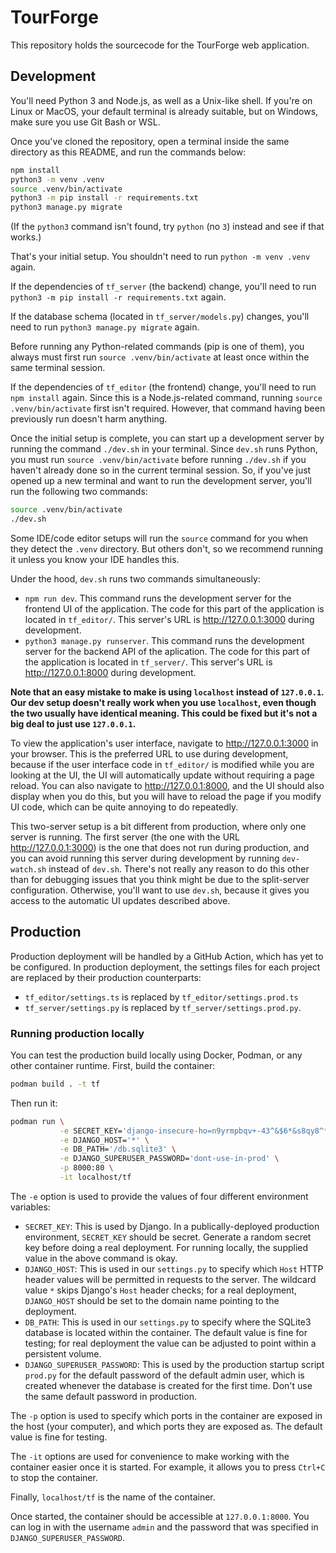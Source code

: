 # TourForge

This repository holds the sourcecode for the TourForge web application.

## Development

You'll need Python 3 and Node.js, as well as a Unix-like shell. If you're on Linux or MacOS, your default terminal is already suitable, but on Windows, make sure you use Git Bash or WSL.

Once you've cloned the repository, open a terminal inside the same directory as this README, and run the commands below:

```sh
npm install
python3 -m venv .venv
source .venv/bin/activate
python3 -m pip install -r requirements.txt
python3 manage.py migrate
```

(If the `python3` command isn't found, try `python` (no `3`) instead and see if that works.)

That's your initial setup. You shouldn't need to run `python -m venv .venv` again.

If the dependencies of `tf_server` (the backend) change, you'll need to run `python3 -m pip install -r requirements.txt` again. 

If the database schema (located in `tf_server/models.py`) changes, you'll need to run `python3 manage.py migrate` again.

Before running any Python-related commands (pip is one of them), you always must first run `source .venv/bin/activate` at least once within the same terminal session.

If the dependencies of `tf_editor` (the frontend) change, you'll need to run `npm install` again. Since this is a Node.js-related command, running `source .venv/bin/activate` first isn't required. However, that command having been previously run doesn't harm anything.

Once the initial setup is complete, you can start up a development server by running the command `./dev.sh` in your terminal. Since `dev.sh` runs Python, you must run `source .venv/bin/activate` before running `./dev.sh` if you haven't already done so in the current terminal session. So, if you've just opened up a new terminal and want to run the development server, you'll run the following two commands:
```sh
source .venv/bin/activate
./dev.sh
```
Some IDE/code editor setups will run the `source` command for you when they detect the `.venv` directory. But others don't, so we recommend running it unless you know your IDE handles this.

Under the hood, `dev.sh` runs two commands simultaneously:
- `npm run dev`. This command runs the development server for the frontend UI of the application. The code for this part of the application is located in `tf_editor/`. This server's URL is http://127.0.0.1:3000 during development.
- `python3 manage.py runserver`. This command runs the development server for the backend API of the aplication. The code for this part of the application is located in `tf_server/`. This server's URL is http://127.0.0.1:8000 during development.

**Note that an easy mistake to make is using `localhost` instead of `127.0.0.1`. Our dev setup doesn't really work when you use `localhost`, even though the two usually have identical meaning. This could be fixed but it's not a big deal to just use `127.0.0.1`.**

To view the application's user interface, navigate to http://127.0.0.1:3000 in your browser. This is the preferred URL to use during development, because if the user interface code in `tf_editor/` is modified while you are looking at the UI, the UI will automatically update without requiring a page reload. You can also navigate to http://127.0.0.1:8000, and the UI should also display when you do this, but you will have to reload the page if you modify UI code, which can be quite annoying to do repeatedly.

This two-server setup is a bit different from production, where only one server is running. The first server (the one with the URL http://127.0.0.1:3000) is the one that does not run during production, and you can avoid running this server during development by running `dev-watch.sh` instead of `dev.sh`. There's not really any reason to do this other than for debugging issues that you think might be due to the split-server configuration. Otherwise, you'll want to use `dev.sh`, because it gives you access to the automatic UI updates described above.

## Production

Production deployment will be handled by a GitHub Action, which has yet to be configured. In production deployment, the settings files for each project are replaced by their production counterparts:
- `tf_editor/settings.ts` is replaced by `tf_editor/settings.prod.ts`
- `tf_server/settings.py` is replaced by `tf_server/settings.prod.py`.

### Running production locally

You can test the production build locally using Docker, Podman, or any other container runtime. First, build the container:

```sh
podman build . -t tf
```

Then run it:

```sh
podman run \
           -e SECRET_KEY='django-insecure-ho=n9yrmpbqv+-43^&$6*&s8qy8^*!&y2)afnxx7^@%+18werk' \
           -e DJANGO_HOST='*' \
           -e DB_PATH='/db.sqlite3' \
           -e DJANGO_SUPERUSER_PASSWORD='dont-use-in-prod' \
           -p 8000:80 \
           -it localhost/tf
```

The `-e` option is used to provide the values of four different environment variables:
 - `SECRET_KEY`: This is used by Django. In a publically-deployed production environment, `SECRET_KEY` should be secret. Generate a random secret key before doing a real deployment. For running locally, the supplied value in the above command is okay.
 - `DJANGO_HOST`: This is used in our `settings.py` to specify which `Host` HTTP header values will be permitted in requests to the server. The wildcard value `*` skips Django's `Host` header checks; for a real deployment, `DJANGO_HOST` should be set to the domain name pointing to the deployment.
 - `DB_PATH`: This is used in our `settings.py` to specify where the SQLite3 database is located within the container. The default value is fine for testing; for real deployment the value can be adjusted to point within a persistent volume.
 - `DJANGO_SUPERUSER_PASSWORD`: This is used by the production startup script `prod.py` for the default password of the default admin user, which is created whenever the database is created for the first time. Don't use the same default password in production.

The `-p` option is used to specify which ports in the container are exposed in the host (your computer), and which ports they are exposed as. The default value is fine for testing.

The `-it` options are used for convenience to make working with the container easier once it is started. For example, it allows you to press `Ctrl+C` to stop the container.

Finally, `localhost/tf` is the name of the container.

Once started, the container should be accessible at `127.0.0.1:8000`. You can log in with the username `admin` and the password that was specified in `DJANGO_SUPERUSER_PASSWORD`.
